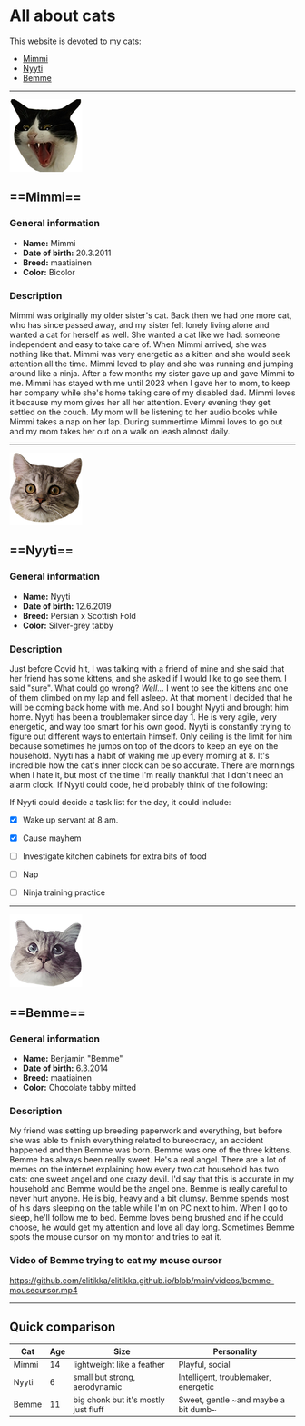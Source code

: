# All about cats
This website is devoted to my cats:
- [Mimmi](#mimmi)
- [Nyyti](#nyyti)
- [Bemme](#bemme)



---

![Mimmi the cat](/pictures/mimmi2.png)

## ==Mimmi==

### General information

- **Name:** Mimmi
- **Date of birth:** 20.3.2011
- **Breed:** maatiainen
- **Color:** Bicolor

### Description

Mimmi was originally my older sister's cat. Back then we had one more cat, who has since passed away, and my sister felt lonely living alone and wanted a cat for herself as well. She wanted a cat like we had: someone independent and easy to take care of. When Mimmi arrived, she was nothing like that. Mimmi was very energetic as a kitten and she would seek attention all the time. Mimmi loved to play and she was running and jumping around like a ninja. After a few months my sister gave up and gave Mimmi to me. Mimmi has stayed with me until 2023 when I gave her to mom, to keep her company while she's home taking care of my disabled dad. Mimmi loves it because my mom gives her all her attention. Every evening they get settled on the couch. My mom will be listening to her audio books while Mimmi takes a nap on her lap. During summertime Mimmi loves to go out and my mom takes her out on a walk on leash almost daily. 



---


![Nyyti the cat](/pictures/nyyti1.png)

## ==Nyyti==

### General information

- **Name:** Nyyti
- **Date of birth:** 12.6.2019
- **Breed:** Persian x Scottish Fold
- **Color:** Silver-grey tabby

### Description

Just before Covid hit, I was talking with a friend of mine and she said that her friend has some kittens, and she asked if I would like to go see them. I said "sure". What could go wrong? *Well...* I went to see the kittens and one of them climbed on my lap and fell asleep. At that moment I decided that he will be coming back home with me. And so I bought Nyyti and brought him home. Nyyti has been a troublemaker since day 1. He is very agile, very energetic, and way too smart for his own good. Nyyti is constantly trying to figure out different ways to entertain himself. Only ceiling is the limit for him because sometimes he jumps on top of the doors to keep an eye on the household. Nyyti has a habit of waking me up every morning at 8. It's incredible how the cat's inner clock can be so accurate. There are mornings when I hate it, but most of the time I'm really thankful that I don't need an alarm clock. If Nyyti could code, he'd probably think of the following:


If Nyyti could decide a task list for the day, it could include:
- [x]  Wake up servant at 8 am.
- [x]  Cause mayhem
- [ ]  Investigate kitchen cabinets for extra bits of food
- [ ]  Nap
- [ ]  Ninja training practice



---


![Bemme the cat](/pictures/bemme_lookup.png)

## ==Bemme==

### General information

- **Name:** Benjamin "Bemme"
- **Date of birth:** 6.3.2014
- **Breed:** maatiainen
- **Color:** Chocolate tabby mitted

### Description

My friend was setting up breeding paperwork and everything, but before she was able to finish everything related to bureocracy, an accident happened and then Bemme was born. Bemme was one of the three kittens. Bemme has always been really sweet. He's a real angel. There are a lot of memes on the internet explaining how every two cat household has two cats: one sweet angel and one crazy devil. I'd say that this is accurate in my household and Bemme would be the angel one. Bemme is really careful to never hurt anyone. He is big, heavy and a bit clumsy. Bemme spends most of his days sleeping on the table while I'm on PC next to him. When I go to sleep, he'll follow me to bed. Bemme loves being brushed and if he could choose, he would get my attention and love all day long. Sometimes Bemme spots the mouse cursor on my monitor and tries to eat it.

### Video of Bemme trying to eat my mouse cursor

https://github.com/elitikka/elitikka.github.io/blob/main/videos/bemme-mousecursor.mp4


---

## Quick comparison

| Cat | Age | Size | Personality
|---|---|---|---|
| Mimmi | 14 | lightweight like a feather | Playful, social |
| Nyyti | 6 | small but strong, aerodynamic | Intelligent, troublemaker, energetic|
| Bemme | 11 | big chonk but it's mostly just fluff | Sweet, gentle ~and maybe a bit dumb~ |

